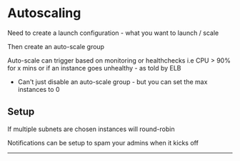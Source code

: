 Autoscaling
======================================

Need to create a launch configuration - what you want to launch / scale

Then create an auto-scale group


Auto-scale can trigger based on monitoring or healthchecks
i.e CPU > 90% for x mins or if an instance goes unhealthy - as told by ELB

* Can't just disable an auto-scale group - but you can set the max instances to 0

Setup
---------------

If multiple subnets are chosen instances will round-robin

Notifications can be setup to spam your admins when it kicks off

---------------
